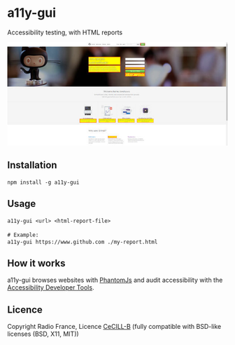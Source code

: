 # a11y-gui

Accessibility testing, with HTML reports

![previewing report](docs/screen1.jpg)

## Installation

    npm install -g a11y-gui

## Usage

    a11y-gui <url> <html-report-file>
    
    # Example:
    a11y-gui https://www.github.com ./my-report.html

## How it works

a11y-gui browses websites with [PhantomJs](https://github.com/ariya/phantomjs) and audit accessibility with the [Accessibility Developer Tools](https://github.com/GoogleChrome/accessibility-developer-tools).

## Licence

Copyright Radio France, Licence [CeCILL-B](http://www.cecill.info/licences/Licence_CeCILL-B_V1-fr.html) (fully compatible with BSD-like licenses (BSD, X11, MIT))